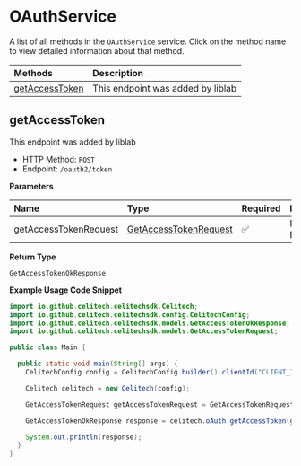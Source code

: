 # OAuthService

A list of all methods in the `OAuthService` service. Click on the method name to view detailed information about that method.

| Methods                           | Description                       |
| :-------------------------------- | :-------------------------------- |
| [getAccessToken](#getaccesstoken) | This endpoint was added by liblab |

## getAccessToken

This endpoint was added by liblab

- HTTP Method: `POST`
- Endpoint: `/oauth2/token`

**Parameters**

| Name                  | Type                                                        | Required | Description  |
| :-------------------- | :---------------------------------------------------------- | :------- | :----------- |
| getAccessTokenRequest | [GetAccessTokenRequest](../models/GetAccessTokenRequest.md) | ✅       | Request Body |

**Return Type**

`GetAccessTokenOkResponse`

**Example Usage Code Snippet**

```java
import io.github.celitech.celitechsdk.Celitech;
import io.github.celitech.celitechsdk.config.CelitechConfig;
import io.github.celitech.celitechsdk.models.GetAccessTokenOkResponse;
import io.github.celitech.celitechsdk.models.GetAccessTokenRequest;

public class Main {

  public static void main(String[] args) {
    CelitechConfig config = CelitechConfig.builder().clientId("CLIENT_ID").clientSecret("CLIENT_SECRET").build();

    Celitech celitech = new Celitech(config);

    GetAccessTokenRequest getAccessTokenRequest = GetAccessTokenRequest.builder().build();

    GetAccessTokenOkResponse response = celitech.oAuth.getAccessToken(getAccessTokenRequest);

    System.out.println(response);
  }
}

```
